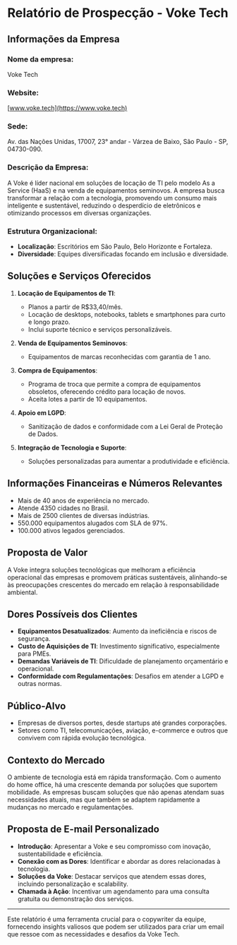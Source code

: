 # Relatório de Prospecção - Voke Tech

## Informações da Empresa
### Nome da empresa: 
Voke Tech

### Website:
[www.voke.tech](https://www.voke.tech)

### Sede:
Av. das Nações Unidas, 17007, 23° andar - Várzea de Baixo, São Paulo - SP, 04730-090.

### Descrição da Empresa:
A Voke é líder nacional em soluções de locação de TI pelo modelo As a Service (HaaS) e na venda de equipamentos seminovos. A empresa busca transformar a relação com a tecnologia, promovendo um consumo mais inteligente e sustentável, reduzindo o desperdício de eletrônicos e otimizando processos em diversas organizações.

### Estrutura Organizacional:
- **Localização**: Escritórios em São Paulo, Belo Horizonte e Fortaleza.
- **Diversidade**: Equipes diversificadas focando em inclusão e diversidade.

## Soluções e Serviços Oferecidos
1. **Locação de Equipamentos de TI**: 
   - Planos a partir de R$33,40/mês.
   - Locação de desktops, notebooks, tablets e smartphones para curto e longo prazo.
   - Inclui suporte técnico e serviços personalizáveis.
   
2. **Venda de Equipamentos Seminovos**: 
   - Equipamentos de marcas reconhecidas com garantia de 1 ano.
   
3. **Compra de Equipamentos**: 
   - Programa de troca que permite a compra de equipamentos obsoletos, oferecendo crédito para locação de novos.
   - Aceita lotes a partir de 10 equipamentos.
   
4. **Apoio em LGPD**: 
   - Sanitização de dados e conformidade com a Lei Geral de Proteção de Dados.
   
5. **Integração de Tecnologia e Suporte**: 
   - Soluções personalizadas para aumentar a produtividade e eficiência.

## Informações Financeiras e Números Relevantes
- Mais de 40 anos de experiência no mercado.
- Atende 4350 cidades no Brasil.
- Mais de 2500 clientes de diversas indústrias.
- 550.000 equipamentos alugados com SLA de 97%.
- 100.000 ativos legados gerenciados.

## Proposta de Valor
A Voke integra soluções tecnológicas que melhoram a eficiência operacional das empresas e promovem práticas sustentáveis, alinhando-se às preocupações crescentes do mercado em relação à responsabilidade ambiental.

## Dores Possíveis dos Clientes
- **Equipamentos Desatualizados**: Aumento da ineficiência e riscos de segurança.
- **Custo de Aquisições de TI**: Investimento significativo, especialmente para PMEs.
- **Demandas Variáveis de TI**: Dificuldade de planejamento orçamentário e operacional.
- **Conformidade com Regulamentações**: Desafios em atender a LGPD e outras normas.

## Público-Alvo
- Empresas de diversos portes, desde startups até grandes corporações.
- Setores como TI, telecomunicações, aviação, e-commerce e outros que convivem com rápida evolução tecnológica.

## Contexto do Mercado
O ambiente de tecnologia está em rápida transformação. Com o aumento do home office, há uma crescente demanda por soluções que suportem mobilidade. As empresas buscam soluções que não apenas atendam suas necessidades atuais, mas que também se adaptem rapidamente a mudanças no mercado e regulamentações.

## Proposta de E-mail Personalizado
- **Introdução**: Apresentar a Voke e seu compromisso com inovação, sustentabilidade e eficiência.
- **Conexão com as Dores**: Identificar e abordar as dores relacionadas à tecnologia.
- **Soluções da Voke**: Destacar serviços que atendem essas dores, incluindo personalização e scalability.
- **Chamada à Ação**: Incentivar um agendamento para uma consulta gratuita ou demonstração dos serviços.

---

Este relatório é uma ferramenta crucial para o copywriter da equipe, fornecendo insights valiosos que podem ser utilizados para criar um email que ressoe com as necessidades e desafios da Voke Tech.